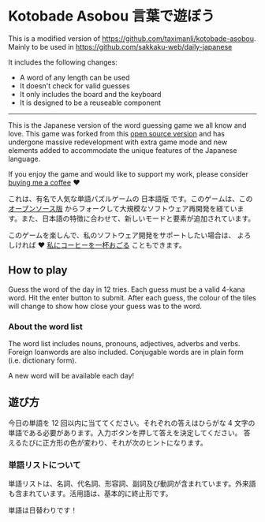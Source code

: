 # Kotobade Asobou 言葉で遊ぼう

This is a modified version of https://github.com/taximanli/kotobade-asobou.
Mainly to be used in https://github.com/sakkaku-web/daily-japanese

It includes the following changes:

- A word of any length can be used
- It doesn't check for valid guesses
- It only includes the board and the keyboard
- It is designed to be a reuseable component

---

This is the Japanese version of the word guessing game we all know and love. This game was forked from this [open source version](https://github.com/cwackerfuss/react-wordle) and has undergone massive redevelopment with extra game mode and new elements added to accommodate the unique features of the Japanese language.

If you enjoy the game and would like to support my work, please consider [buying me a coffee](https://ko-fi.com/taximanli) ♥️

これは、有名で人気な単語パズルゲームの 日本語版 です。このゲームは、この [オープンソース版](https://github.com/cwackerfuss/react-wordle) からフォークして大規模なソフトウェア再開発を経ています。また、日本語の特徴に合わせて、新しいモードと要素が追加されています。

このゲームを楽しんで、私のソフトウェア開発をサポートしたい場合は、
よろしければ ♥️ [私にコーヒーを一杯おごる](https://ko-fi.com/taximanli) こともできます。

## How to play

Guess the word of the day in 12 tries. Each guess must be a valid 4-kana word. Hit the enter button to submit. After each guess, the colour of the tiles will change to show how close your guess was to the word.

### About the word list

The word list includes nouns, pronouns, adjectives, adverbs and verbs. Foreign loanwords are also included. Conjugable words are in plain form (i.e. dictionary form).

A new word will be available each day!

## 遊び方

今日の単語を 12 回以内に当ててください。それぞれの答えはひらがな 4 文字の単語である必要があります。入力ボタンを押して答えを決定してください。 答えるたびに正方形の色が変わり、それが次のヒントになります。

### 単語リストについて

単語リストは、名詞、代名詞、形容詞、副詞及び動詞が含まれています。外来語も含まれています。活用語は、基本的に終止形です。

単語は日替わりです！
